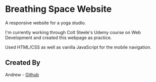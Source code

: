 # Breathing Space Website

A responsive website for a yoga studio.

I'm currently working through Colt Steele's Udemy course on Web Development and created this webpage as practice.

Used HTML/CSS as well as vanilla JavaScript for the mobile navigation.

## Created By

Andrew - [Github](http://github.com/AndyDreww)
